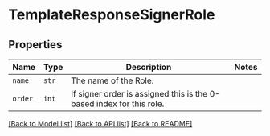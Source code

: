 # TemplateResponseSignerRole



## Properties
Name | Type | Description | Notes
------------ | ------------- | ------------- | -------------
| `name` | ```str``` |  The name of the Role.  |  |
| `order` | ```int``` |  If signer order is assigned this is the 0-based index for this role.  |  |

[[Back to Model list]](../README.md#documentation-for-models) [[Back to API list]](../README.md#documentation-for-api-endpoints) [[Back to README]](../README.md)

